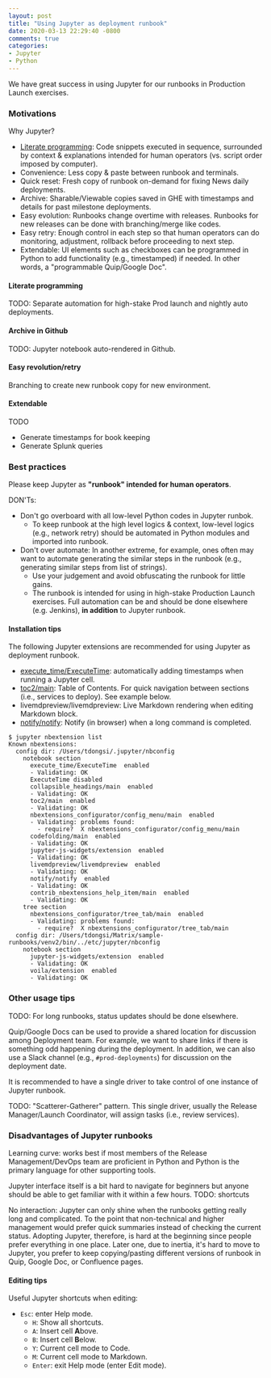 ```yaml
---
layout: post
title: "Using Jupyter as deployment runbook"
date: 2020-03-13 22:29:40 -0800
comments: true
categories: 
- Jupyter
- Python
---
```


We have great success in using Jupyter for our runbooks in Production Launch exercises.

<!--more-->

### Motivations

Why Jupyter?

* [Literate programming](https://en.wikipedia.org/wiki/Literate_programming): Code snippets executed in sequence, surrounded by context & explanations intended for human operators (vs. script order imposed by computer).
* Convenience: Less copy & paste between runbook and terminals.
* Quick reset: Fresh copy of runbook on-demand for fixing News daily deployments.
* Archive: Sharable/Viewable copies saved in GHE with timestamps and details for past milestone deployments.
* Easy evolution: Runbooks change overtime with releases. Runbooks for new releases can be done with branching/merge like codes.
* Easy retry: Enough control in each step so that human operators can do monitoring, adjustment, rollback before proceeding to next step.
* Extendable: UI elements such as checkboxes can be programmed in Python to add functionality (e.g., timestamped) if needed. In other words, a "programmable Quip/Google Doc".

#### Literate programming

TODO: Separate automation for high-stake Prod launch and nightly auto deployments.

#### Archive in Github

TODO: Jupyter notebook auto-rendered in Github.

#### Easy revolution/retry

Branching to create new runbook copy for new environment.

#### Extendable

TODO

* Generate timestamps for book keeping
* Generate Splunk queries

### Best practices

Please keep Jupyter as **"runbook" intended for human operators**.  

DON'Ts:

* Don't go overboard with all low-level Python codes in Jupyter runbok. 
  * To keep runbook at the high level logics & context, low-level logics (e.g., network retry) should be automated in Python modules and imported into runbook.
* Don't over automate: In another extreme, for example, ones often may want to automate generating the similar steps in the runbook (e.g., generating similar steps from list of strings). 
  * Use your judgement and avoid obfuscating the runbook for little gains. 
  * The runbook is intended for using in high-stake Production Launch exercises. Full automation can be and should be done elsewhere (e.g. Jenkins), **in addition** to Jupyter runbook.

#### Installation tips

The following Jupyter extensions are recommended for using Jupyter as deployment runbook.

* [execute_time/ExecuteTime](https://jupyter-contrib-nbextensions.readthedocs.io/en/latest/nbextensions/execute_time/readme.html): automatically adding timestamps when running a Jupyter cell.
* [toc2/main](https://towardsdatascience.com/jupyter-notebook-extensions-517fa69d2231): Table of Contents. For quick navigation between sections (i.e., services to deploy). See example below.
* livemdpreview/livemdpreview: Live Markdown rendering when editing Markdown block.
* [notify/notify](https://jupyter-contrib-nbextensions.readthedocs.io/en/latest/nbextensions/notify/readme.html): Notify (in browser) when a long command is completed.

```
$ jupyter nbextension list
Known nbextensions:
  config dir: /Users/tdongsi/.jupyter/nbconfig
    notebook section
      execute_time/ExecuteTime  enabled
      - Validating: OK
      ExecuteTime disabled
      collapsible_headings/main  enabled
      - Validating: OK
      toc2/main  enabled
      - Validating: OK
      nbextensions_configurator/config_menu/main  enabled
      - Validating: problems found:
        - require?  X nbextensions_configurator/config_menu/main
      codefolding/main  enabled
      - Validating: OK
      jupyter-js-widgets/extension  enabled
      - Validating: OK
      livemdpreview/livemdpreview  enabled
      - Validating: OK
      notify/notify  enabled
      - Validating: OK
      contrib_nbextensions_help_item/main  enabled
      - Validating: OK
    tree section
      nbextensions_configurator/tree_tab/main  enabled
      - Validating: problems found:
        - require?  X nbextensions_configurator/tree_tab/main
  config dir: /Users/tdongsi/Matrix/sample-runbooks/venv2/bin/../etc/jupyter/nbconfig
    notebook section
      jupyter-js-widgets/extension  enabled
      - Validating: OK
      voila/extension  enabled
      - Validating: OK
```

### Other usage tips

TODO: For long runbooks, status updates should be done elsewhere.

Quip/Google Docs can be used to provide a shared location for discussion among Deployment team.
For example, we want to share links if there is something odd happening during the deployment.
In addition, we can also use a Slack channel (e.g., `#prod-deployments`) for discussion on the deployment date.

It is recommended to have a single driver to take control of one instance of Jupyter runbook.

TODO: "Scatterer-Gatherer" pattern. This single driver, usually the Release Manager/Launch Coordinator, will assign tasks (i.e., review services).

### Disadvantages of Jupyter runbooks

Learning curve: works best if most members of the Release Management/DevOps team are proficient in Python and Python is the primary language for other supporting tools.

Jupyter interface itself is a bit hard to navigate for beginners but anyone should be able to get familiar with it within a few hours. TODO: shortcuts

No interaction: Jupyter can only shine when the runbooks getting really long and complicated. 
To the point that non-technical and higher management would prefer quick summaries instead of checking the current status.
Adopting Jupyter, therefore, is hard at the beginning since people prefer everything in one place.
Later one, due to inertia, it's hard to move to Jupyter, you prefer to keep copying/pasting different versions of runbook in Quip, Google Doc, or Confluence pages.

#### Editing tips

Useful Jupyter shortcuts when editing:

* `Esc`: enter Help mode.
  * `H`: Show all shortcuts.
  * `A`: Insert cell **A**bove.
  * `B`: Insert cell **B**elow.
  * `Y`: Current cell mode to Code.
  * `M`: Current cell mode to Markdown.
  * `Enter`: exit Help mode (enter Edit mode).

